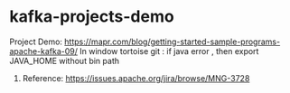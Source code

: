 # kafka-projects-demo
Project Demo: https://mapr.com/blog/getting-started-sample-programs-apache-kafka-09/
In window tortoise git : if java error , then export JAVA_HOME without bin path
1. Reference: https://issues.apache.org/jira/browse/MNG-3728
